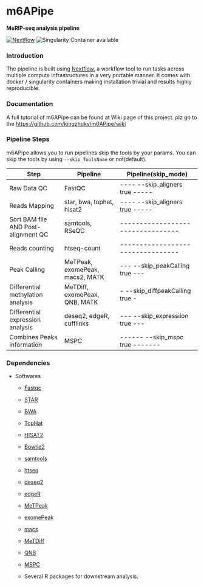 # m6APipe
**MeRIP-seq analysis pipeline**

[![Nextflow](https://img.shields.io/badge/nextflow-%E2%89%A50.32.0-brightgreen.svg)](https://www.nextflow.io/)
![Singularity Container available](
https://img.shields.io/badge/singularity-available-7E4C74.svg)

### Introduction
The pipeline is built using [Nextflow](https://www.nextflow.io), a workflow tool to run tasks across multiple compute infrastructures in a very portable manner. It comes with docker / singularity containers making installation trivial and results highly reproducible.


### Documentation   

A full tutorial of m6APipe can be found at Wiki page of this project. plz go to the https://github.com/kingzhuky/m6APipe/wiki


### Pipeline Steps

m6APipe allows you to run pipelines skip the tools by your params.
You can skip the tools by using `--skip_ToolsName` or not(default).


| Step                                    | Pipeline                        | Pipeline(skip_mode)             |
|-----------------------------------------|---------------------------------|---------------------------------|
| Raw Data QC                             | FastQC                          |----  --skip_aligners true  -----|
| Reads Mapping                           | star, bwa, tophat, hisat2       |----  --skip_aligners true  -----|
| Sort BAM file AND Post-alignment QC     | samtools, RSeQC                 |---------------------------------|
| Reads counting                          | htseq-count                     |---------------------------------|
| Peak Calling                            | MeTPeak, exomePeak, macs2, MATK |---  --skip_peakCalling true  ---|
| Differential methylation analysis       | MeTDiff, exomePeak, QNB, MATK   |-  --skip_diffpeakCalling true  -|
| Differential expression analysis        | deseq2, edgeR, cufflinks        |---  --skip_expressiion true  ---|
| Combines Peaks information              | MSPC                            |------  --skip_mspc true  -------|

### Dependencies
* Softwares
    * [Fastqc](https://github.com/OpenGene/fastp)
    * [STAR](https://github.com/alexdobin/STAR)
    * [BWA](https://github.com/lh3/bwa)
    * [TopHat](https://ccb.jhu.edu/software/tophat/)
    * [HISAT2](https://ccb.jhu.edu/software/hisat2/)
    * [Bowtie2](https://github.com/BenLangmead/bowtie2)
    * [samtools](http://www.htslib.org/)
    * [htseq](https://github.com/simon-anders/htseq)
    * [deseq2](http://bioconductor.org/packages/DESeq2/)
    * [edgeR](http://bioconductor.org/packages/edgeR/)
    * [MeTPeak](https://github.com/compgenomics/MeTPeak)
    * [exomePeak](http://bioconductor.org/packages/exomePeak/)
    * [macs](https://github.com/taoliu/MACS)
    * [MeTDiff](https://github.com/compgenomics/MeTDiff)
    * [QNB](https://cran.r-project.org/src/contrib/Archive/QNB/)
    * [MSPC](https://github.com/Genometric/MSPC)

    * Several R packages for downstream analysis.